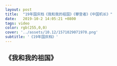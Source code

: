```yaml
---
layout: post
title:  "19年国庆档《我和我的祖国》《攀登者》《中国机长》"
date:   2019-10-2 14:05:21 +0800
tags: video
color: rgb(255,0,0)
cover: '../assets/10.12/1571029071970.png'
subtitle: '《19年国庆档》'
---
```


## 《我和我的祖国》

